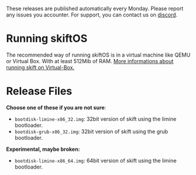 These releases are published automatically every Monday. Please report any issues you accounter. For support, you can contact us on [discord](discord.skiftos.org).

# Running skiftOS

The recommended way of running skiftOS is in a virtual machine like QEMU or Virtual Box. With at least 512Mib of RAM. [More informations about running skift on Virtual-Box.](https://github.com/skiftOS/skift/blob/main/manual/00-meta/running_in_vbox.md)

# Release Files

**Choose one of these if you are not sure**:

- `bootdisk-limine-x86_32.img`: 32bit version of skift using the limine bootloader.
- `bootdisk-grub-x86_32.img`: 32bit version of skift using the grub bootloader.

**Experimental, maybe broken:**

- `bootdisk-limine-x86_64.img`: 64bit version of skift using the limine bootloader.
